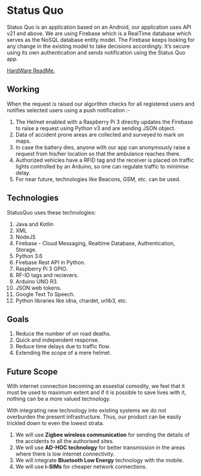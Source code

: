 # Status Quo

Status Quo is an application based on an Android, our application uses API v21 and above. We are using Firebase which is a RealTime database which serves as the NoSQL database entity model.
The Firebase keeps looking for any change in the existing model to take decisions accordingly. It’s secure using its own authentication and sends notification using the Status Quo app.

[HardWare ReadMe.](https://github.com/HackBMU/hackbmu_statusquo/blob/master/Hardware.MD)

## Working

When the request is raised our algorithm checks for all registered users and notifies selected users using a push notification :- 
1.	The Helmet enabled with a Raspberry Pi 3 directly updates the Firebase to raise a request using Python v3 and are sending JSON object.
2.	Data of accident prone areas are collected and surveyed to mark on maps.  
3.	In case the battery dies, anyone with our app can anonymously raise a request from his/her location so that the ambulance reaches there.
4.	Authorized vehicles have a RFID tag and the receiver is placed on traffic lights controlled by an Arduino, so one can regulate traffic to minimise delay.
5.	For near future, technologies like Beacons, GSM, etc. can be used.

## Technologies 

StatusQuo uses these technologies:
1.	Java and Kotlin
2.	XML
3.	NodeJS 
4.	Firebase - Cloud Messaging, Realtime Database, Authentication, Storage.
5.  Python 3.6
6.  Firebase Rest API in Python.
7.  Raspberry Pi 3 GPIO.
8.  RF-ID tags and recievers.
9.  Arduino UNO R3.
10. JSON web tokens.
11. Google Text To Speech.
12. Python libraries like idna, chardet, urlib3, etc.

## Goals

1.  Reduce the number of on road deaths.
2.  Quick and independent response.
3.  Reduce time delays due to traffic flow.
4.  Extending the scope of a mere helmet.

## Future Scope

With internet connection becoming an essestial comodity, we feel that it must be used to maximum extent and if it is possible to save lives with it, nothing can be a more valued technology.

With integrating new technology into existing systems we do not overburden the present infrastructure. Thus, our product can be easily trickled down to even the lowest strata. 

1.  We will use **Zigbee wireless communication** for sending the details of the accidents to all the authorised sites. 
2.  We will use **AD-HOC technology** for better transmission in the areas where there is low internet connectivity.
3.  We will integrate **Bluetooth Low Energy** technology with the mobile.
4.  We will use **i-SIMs** for cheaper network connections.  

